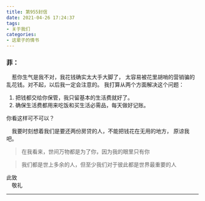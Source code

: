 ```yaml
---
title: 第955封信
date: 2021-04-26 17:24:37
tags:
- 关于我们
categories: 
- 这辈子的情书
---
```


### 菲：

&ensp;&ensp;惹你生气是我不对，我花钱确实太大手大脚了，
太容易被花里胡哨的营销骗的乱花钱。对不起，以后我一定会注意的。
我打算从两个方面解决这个问题：  
<!--more-->
1. 把钱都交给你保管，我只留基本的生活费就好了。
2. 确保生活费都用来吃饭和买生活必需品，每天做好记账。    

你看这样可不可以？   

&ensp;&ensp;我要时刻想着我们是要还两份房贷的人，不能把钱花在无用的地方，
原谅我吧。

> 在我看来，世间万物都是为了你，因为我的眼里只有你

> 我们都是世上多余的人，但至少我们对于彼此都是世界最重要的人


此致   
&ensp;&ensp;敬礼   

---

